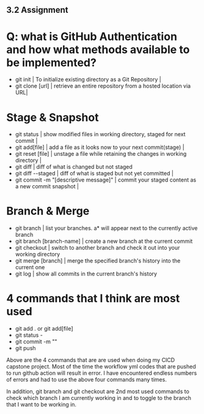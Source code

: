 ## 3.2 Assignment
# Q: what is GitHub Authentication and how what methods available to be implemented?

- git init | To initialize existing directory as a Git Repository |
- git clone [url] | retrieve an entire repository from a hosted location via URL|
# Stage & Snapshot
- git status | show modified files in working directory, staged for next commit |
- git add[file] | add a file as it looks now to your next commit(stage) |
- git reset [file] | unstage a file while retaining the changes in working directory |
- git diff | diff of what is changed but not staged
- git diff --staged | diff of what is staged but not yet committed |
- git commit -m "[descriptive message]" | commit your staged content as a new commit snapshot |
# Branch & Merge
- git branch | list your branches. a* will appear next to the currently active branch
- git branch [branch-name] | create a new branch at the current commit
- git checkout | switch to another branch and check it out into your working directory
- git merge [branch] | merge the specified branch's history into the current one
- git log | show all commits in the current branch's history

# 4 commands that I think are most used
- git add . or git add[file] 
- git status - 
- git commit -m "<commit message>"
- git push

Above are the 4 commands that are are used when doing my CICD capstone project. Most of the time the workflow yml codes that are pushed to run github action will result in error. I have encountered endless numbers of errors and had to use the above four commands many times.

In addition, git branch and git checkout are 2nd most used commands to check which branch I am currently working in and to toggle to the branch that I want to be working in.